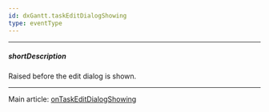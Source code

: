 ```yaml
---
id: dxGantt.taskEditDialogShowing
type: eventType
---
```

---
##### shortDescription
Raised before the edit dialog is shown.

---
Main article: [onTaskEditDialogShowing](/Documentation/ApiReference/UI_Widgets/dxGantt/Configuration/#onTaskEditDialogShowing)